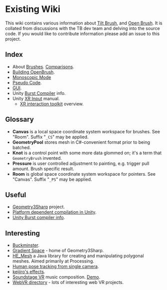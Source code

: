 # Existing Wiki

This wiki contains various information about [Tilt Brush](https://www.tiltbrush.com/), and [Open Brush](https://github.com/icosa-gallery/open-brush). It is collated from discussions with the TB dev team and delving into the source code. If you would like to contribute information please add an issue to this project.

## Index

* About [Brushes](Brushes). [Comparisons](Comparison).
* [Building OpenBrush](BuildingOpenBrush).
* [Monoscopic Mode](MonoscopicMode)
* [Pseudo Code](PseudoCode).
* [GUI](UserInterface).
* Unity [Burst Compiler](BurstCompiler) info.
* Unity [XR Input](https://docs.unity3d.com/Manual/xr_input.html) manual.
  * [XR interaction toolkit](https://docs.unity3d.com/Packages/com.unity.xr.interaction.toolkit@1.0/manual/index.html) overview.

## Glossary

* **Canvas** is a local space coordinate system workspace for brushes. See "Room". Suffix "`_CS`" may be applied.
* **GeometryPool** stores mesh in C\#-convenient format prior to being batched.
* **Knot** is a control point with some more data glommed on; it's a term that `GeometryBrush` invented.
* **Pressure** is user controlled adjustment to painting, e.g. trigger pull amount. Brush specific result.
* **Room** is global space coordinate system workspace for pointers. See "Canvas". Suffix "`_PS`" may be applied.

## Useful

* [Geometry3Sharp](https://github.com/gradientspace/geometry3Sharp) project.
* [Platform dependent compilation in Unity](https://docs.unity.cn/2019.4/Documentation/Manual/PlatformDependentCompilation.html).
* [Unity Burst compiler info](https://docs.unity3d.com/Packages/com.unity.burst@1.4/manual/docs/QuickStart.html).

## Interesting

* [Buckminster](https://github.com/pearswj/buckminster).
* [Gradient Space](https://www.gradientspace.com/) - home of Geometry3Sharp.
* [HE\_Mesh](https://github.com/wblut/HE_Mesh) a Java library for creating and manipulating polygonal meshes. Aimed primarily at Processing.
* [Human pose tracking from single camera](https://github.com/XinArkh/VNect).
* [keijiro's effects](https://github.com/keijiro).
* [Soundstage VR](https://github.com/googlearchive/soundstagevr) music composition. [Demo](https://www.youtube.com/watch?v=q0nibydjajQ).
* [WebVR directory](https://webvr.directory/) - lots of interesting web VR projects.

